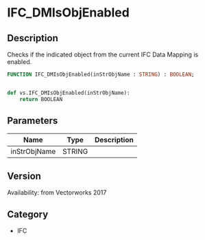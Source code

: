# IFC_DMIsObjEnabled

## Description
Checks if the indicated object from the current IFC Data Mapping is enabled.

```pascal
FUNCTION IFC_DMIsObjEnabled(inStrObjName : STRING) : BOOLEAN;
```

```python

def vs.IFC_DMIsObjEnabled(inStrObjName):
    return BOOLEAN
```

## Parameters
|Name|Type|Description|
|---|---|---|
|inStrObjName|STRING||

## Version
Availability: from Vectorworks 2017
## Category
* IFC

